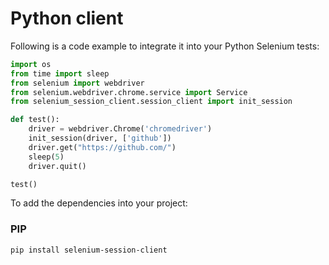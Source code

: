 # Python client
Following is a code example to integrate it into your Python Selenium tests:
```python
import os
from time import sleep
from selenium import webdriver
from selenium.webdriver.chrome.service import Service
from selenium_session_client.session_client import init_session

def test():
    driver = webdriver.Chrome('chromedriver')
    init_session(driver, ['github'])
    driver.get("https://github.com/")
    sleep(5)
    driver.quit()

test()
```

To add the dependencies into your project:
### PIP
```bash
pip install selenium-session-client
```
